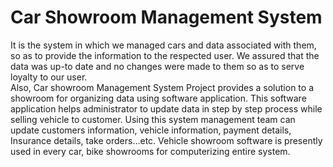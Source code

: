 # Car Showroom Management System

It is the system in which we managed cars and data associated with them, so as to provide the information to the respected user. We assured that the data was up-to date and no changes were made to them so as to serve loyalty to our user. <br />
Also, Car showroom Management System Project provides a solution to a showroom for organizing data using software application. This software application helps administrator to update data in step by step process while selling vehicle to customer. Using this system management team can update customers information, vehicle information, payment details, Insurance details, take orders…etc. 
Vehicle showroom software is presently used in every car, bike showrooms for computerizing entire system.
